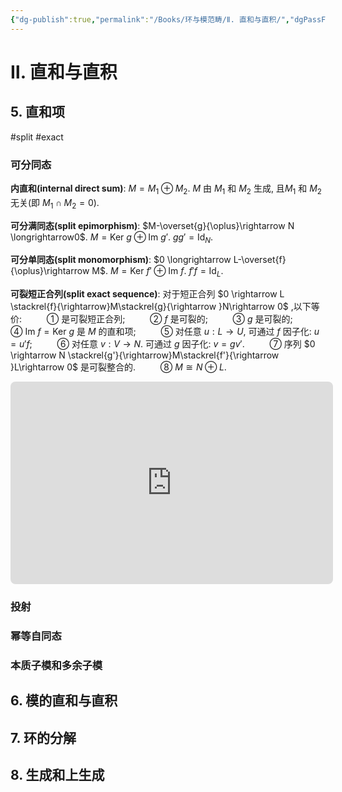 ```yaml
---
{"dg-publish":true,"permalink":"/Books/环与模范畴/Ⅱ. 直和与直积/","dgPassFrontmatter":true,"created":"2024-07-05T15:52:03.122+08:00","updated":"2024-07-06T20:24:05.865+08:00"}
---
```


# Ⅱ. 直和与直积
## 5. 直和项
#split #exact 
### 可分同态

**内直和(internal direct sum)**:  $M=M_{1}\oplus M_{2}$. $M$ 由 $M_1$ 和 $M_2$ 生成, 且$M_1$ 和 $M_2$ 无关(即 $M_{1} \cap M_{2}=0$).

**可分满同态(split epimorphism)**: $M-\overset{g}{\oplus}\rightarrow N \longrightarrow0$.  $M=\mathrm{Ker\ }g\oplus \mathrm{Im\ }g'$. $gg'=\mathrm{Id}_N$.

**可分单同态(split monomorphism)**: $0 \longrightarrow L-\overset{f}{\oplus}\rightarrow M$.  $M=\mathrm{Ker\ }f'\oplus \mathrm{Im\ }f$. $f'f=\mathrm{Id}_{L}$.

**可裂短正合列(split exact sequence)**: 对于短正合列 $0 \rightarrow L \stackrel{f}{\rightarrow}M\stackrel{g}{\rightarrow }N\rightarrow 0$ ,以下等价: 
$\qquad$ ① 是可裂短正合列;
$\qquad$ ② $f$ 是可裂的;
$\qquad$ ③ $g$ 是可裂的;
$\qquad$ ④ $\mathrm{Im\ }f=\mathrm{Ker\ }g$ 是 $M$ 的直和项;
$\qquad$ ⑤ 对任意 $u:L \rightarrow U$, 可通过 $f$ 因子化: $u=u'f$;
$\qquad$ ⑥ 对任意 $v:V \rightarrow N$. 可通过 $g$ 因子化: $v=gv'$.
$\qquad$ ⑦ 序列 $0 \rightarrow N \stackrel{g'}{\rightarrow}M\stackrel{f'}{\rightarrow }L\rightarrow 0$ 是可裂整合的.
$\qquad$ ⑧ $M\cong N\oplus L$.
<div style="text-align: center;">
<iframe class="quiver-embed" src="https://q.uiver.app/#q=WzAsNyxbMSwxLCJMIl0sWzIsMSwiTSJdLFsxLDIsIlUiXSxbMCwxLCIwIl0sWzMsMSwiTiJdLFs0LDEsIjAiXSxbMywwLCJWIl0sWzAsMSwiZiJdLFsxLDIsInUnIiwwLHsic3R5bGUiOnsiYm9keSI6eyJuYW1lIjoiZGFzaGVkIn19fV0sWzAsMiwidSIsMl0sWzMsMF0sWzEsNCwiZyJdLFs0LDVdLFs2LDQsInYiXSxbNiwxLCJ2JyIsMix7InN0eWxlIjp7ImJvZHkiOnsibmFtZSI6ImRhc2hlZCJ9fX1dXQ==&embed" width="516" height="324" style="border-radius: 8px; border: none;"></iframe>
</div>


### 投射
### 幂等自同态
### 本质子模和多余子模

## 6. 模的直和与直积
## 7. 环的分解
## 8. 生成和上生成